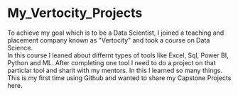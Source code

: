 # My_Vertocity_Projects
To achieve my goal which is to be a Data Scientist, I joined a teaching and placement company known as "Vertocity" and took a course on Data Science.  
In this course I leaned about differnt types of tools like Excel, Sql, Power BI, Python and ML. 
After completing one tool I need to do a project on that particlar tool and sharit with my mentors.
In this I learned so many things.
This is my first time using Github and wanted to share my Capstone Projects here.
